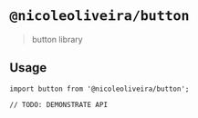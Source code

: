 # `@nicoleoliveira/button`

> button library

## Usage

```
import button from '@nicoleoliveira/button';

// TODO: DEMONSTRATE API
```
